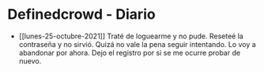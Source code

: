 # Definedcrowd - Diario

- [[lunes-25-octubre-2021]]
Traté de loguearme y no pude. Reseteé la contraseña y no sirvió. Quizá no vale la pena seguir intentando. Lo voy a abandonar por ahora. Dejo el registro por si se me ocurre probar de nuevo.